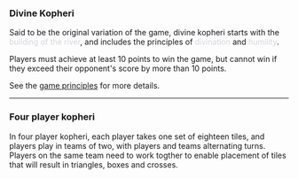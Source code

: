 ### Divine Kopheri

Said to be the original variation of the game, divine kopheri starts with the <span style='color: #d7d5dfff;'>building of the river</span>, and includes the principles of <span style='color: #d7d5dfff;'>divination</span> and <span style='color: #d7d5dfff;'>humility</span>.

Players must achieve at least 10 points to win the game, but cannot win if they exceed their opponent's score by more than 10 points.

See the [game principles](/gameprinciples.html) for more details.

---

### Four player kopheri

In four player kopheri, each player takes one set of eighteen tiles, and players play in teams of two, with players and teams alternating turns.  Players on the same team need to work togther to enable placement of tiles that will result in triangles, boxes and crosses.